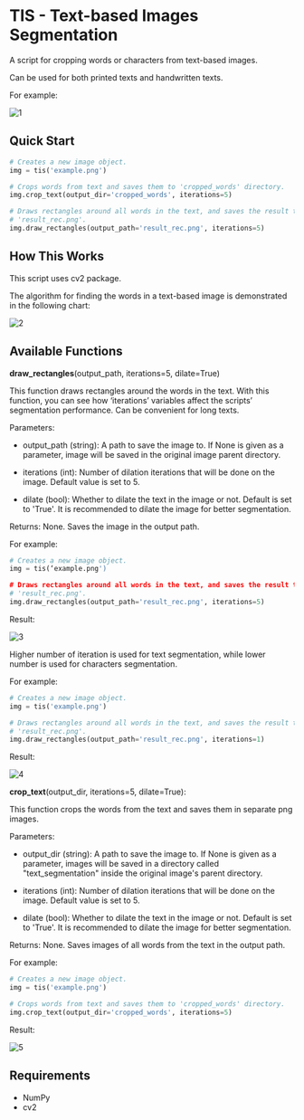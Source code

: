 # TIS - Text-based Images Segmentation
A script for cropping words or characters from text-based images.

Can be used for both printed texts and handwritten texts. 

For example:

![1](https://user-images.githubusercontent.com/35609587/62475033-d65a2280-b7ac-11e9-8ddc-7977c59b79e3.png)

## Quick Start
```python
# Creates a new image object.
img = tis('example.png')

# Crops words from text and saves them to 'cropped_words' directory.
img.crop_text(output_dir='cropped_words', iterations=5)

# Draws rectangles around all words in the text, and saves the result to
# 'result_rec.png'.
img.draw_rectangles(output_path='result_rec.png', iterations=5)

```

## How This Works
This script uses cv2 package. 

The algorithm for finding the words in a text-based image is demonstrated in the following chart:

![2](https://user-images.githubusercontent.com/35609587/62476582-f8a16f80-b7af-11e9-8dd6-fa4c630fd207.png)


## Available Functions
**draw_rectangles**(output_path, iterations=5, dilate=True)

This function draws rectangles around the words in the text.
With this function, you can see how ‘iterations’ variables affect the scripts’ segmentation performance. Can be convenient for long texts.

Parameters:

   - output_path (string): A path to save the image to. If None is given as
        a parameter, image will be saved in the original image parent
        directory.
        
   - iterations (int): Number of dilation iterations that will be done on
        the image. Default value is set to 5.
        
   - dilate (bool): Whether to dilate the text in the image or not.
        Default is set to 'True'. It is recommended to dilate the image for
        better segmentation. 

Returns:
    None.
    Saves the image in the output path.
    
For example:
```python
# Creates a new image object.
img = tis(‘example.png')

# Draws rectangles around all words in the text, and saves the result to
# 'result_rec.png'.
img.draw_rectangles(output_path='result_rec.png', iterations=5)
```
Result:

![3](https://user-images.githubusercontent.com/35609587/62475602-048c3200-b7ae-11e9-8f76-11eae1178e03.png)

Higher number of iteration is used for text segmentation, while lower number is used for characters segmentation.

For example:
```python
# Creates a new image object.
img = tis('example.png')

# Draws rectangles around all words in the text, and saves the result to
# 'result_rec.png'.
img.draw_rectangles(output_path='result_rec.png', iterations=1)
```
Result:

![4](https://user-images.githubusercontent.com/35609587/62475730-4cab5480-b7ae-11e9-8d35-b6ecae056a4c.png)


**crop_text**(output_dir, iterations=5, dilate=True):

This function crops the words from the text and saves them in separate png images.


Parameters:

  - output_dir (string): A path to save the image to. If None is given as
        a parameter, images will be saved in a directory called 
        "text_segmentation" inside the original image's parent directory.
        
  - iterations (int): Number of dilation iterations that will be done on
    the image. Default value is set to 5.
        
  - dilate (bool): Whether to dilate the text in the image or not.
        Default is set to 'True'. It is recommended to dilate the image for
        better segmentation. 
        
Returns:
    None.
    Saves images of all words from the text in the output path.

For example:
```python
# Creates a new image object.
img = tis('example.png')

# Crops words from text and saves them to 'cropped_words' directory.
img.crop_text(output_dir='cropped_words', iterations=5)
```

Result:

![5](https://user-images.githubusercontent.com/35609587/62476196-3356d800-b7af-11e9-8152-cca5975f78a1.png)


## Requirements
-	NumPy
-	cv2
